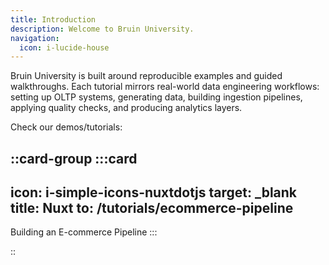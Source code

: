 ```yaml
---
title: Introduction
description: Welcome to Bruin University.
navigation:
  icon: i-lucide-house
---
```


Bruin University is built around reproducible examples and guided walkthroughs.
Each tutorial mirrors real-world data engineering workflows: setting up OLTP systems, generating data, building ingestion pipelines, applying quality checks, and producing analytics layers.

Check our demos/tutorials: 

::card-group
  :::card
  ---
  icon: i-simple-icons-nuxtdotjs
  target: _blank
  title: Nuxt
  to: /tutorials/ecommerce-pipeline
  ---
  Building an E-commerce Pipeline
  :::

  
::
